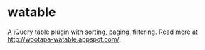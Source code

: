 watable
=======

A jQuery table plugin with sorting, paging, filtering.
Read more at http://wootapa-watable.appspot.com/.
